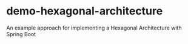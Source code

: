 # demo-hexagonal-architecture
An example approach for implementing a Hexagonal Architecture with Spring Boot
